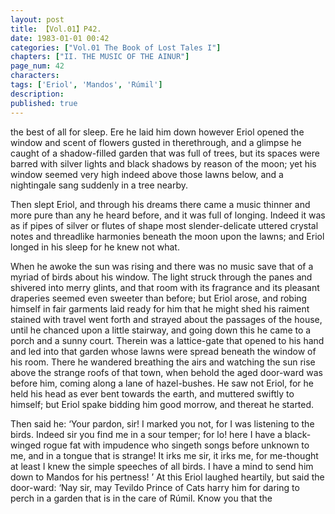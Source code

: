 ```yaml
---
layout: post
title: 【Vol.01】P42.
date: 1983-01-01 00:42
categories: ["Vol.01 The Book of Lost Tales I"]
chapters: ["II. THE MUSIC OF THE AINUR"]
page_num: 42
characters: 
tags: ['Eriol', 'Mandos', 'Rúmil']
description: 
published: true
---
```


<p style="text-indent: 0;">
the best of all for sleep. Ere he laid him down however Eriol opened the window and scent of flowers gusted in therethrough, and a glimpse he caught of a shadow-filled garden that was full of trees, but its spaces were barred with silver lights and black shadows by reason of the moon; yet his window seemed very high indeed above those lawns below, and a nightingale sang suddenly in a tree nearby.
</p>

Then slept Eriol, and through his dreams there came a music thinner and more pure than any he heard before, and it was full of longing. Indeed it was as if pipes of silver or flutes of shape most slender-delicate uttered crystal notes and threadlike harmonies beneath the moon upon the lawns; and Eriol longed in his sleep for he knew not what.

When he awoke the sun was rising and there was no music save that of a myriad of birds about his window. The light struck through the panes and shivered into merry glints, and that room with its fragrance and its pleasant draperies seemed even sweeter than before; but Eriol arose, and robing himself in fair garments laid ready for him that he might shed his raiment stained with travel went forth and strayed about the passages of the house, until he chanced upon a little stairway, and going down this he came to a porch and a sunny court. Therein was a lattice-gate that opened to his hand and led into that garden whose lawns were spread beneath the window of his room. There he wandered breathing the airs and watching the sun rise above the strange roofs of that town, when behold the aged door-ward was before him, coming along a lane of hazel-bushes. He saw not Eriol, for he held his head as ever bent towards the earth, and muttered swiftly to himself; but Eriol spake bidding him good morrow, and thereat he started.

Then said he: ‘Your pardon, sir! I marked you not, for I was listening to the birds. Indeed sir you find me in a sour temper; for lo! here I have a black-winged rogue fat with impudence who singeth songs before unknown to me, and in a tongue that is strange! It irks me sir, it irks me, for me-thought at least I knew the simple speeches of all birds. I have a mind to send him down to Mandos for his pertness! ’ At this Eriol laughed heartily, but said the door-ward: ‘Nay sir, may Tevildo Prince of Cats harry him for daring to perch in a garden that is in the care of Rúmil. Know you that the

